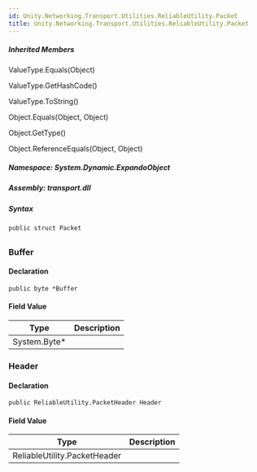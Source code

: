 ```yaml
---  
id: Unity.Networking.Transport.Utilities.ReliableUtility.Packet  
title: Unity.Networking.Transport.Utilities.ReliableUtility.Packet  
---
```


<div class="markdown level0 summary">

</div>

<div class="markdown level0 conceptual">

</div>

<div class="inheritedMembers">

##### Inherited Members

<div>

ValueType.Equals(Object)

</div>

<div>

ValueType.GetHashCode()

</div>

<div>

ValueType.ToString()

</div>

<div>

Object.Equals(Object, Object)

</div>

<div>

Object.GetType()

</div>

<div>

Object.ReferenceEquals(Object, Object)

</div>

</div>

##### **Namespace**: System.Dynamic.ExpandoObject

##### **Assembly**: transport.dll

##### Syntax

``` lang-csharp
public struct Packet
```

## 

### Buffer

<div class="markdown level1 summary">

</div>

<div class="markdown level1 conceptual">

</div>

#### Declaration

``` lang-csharp
public byte *Buffer
```

#### Field Value

| Type          | Description |
|---------------|-------------|
| System.Byte\* |             |

### Header

<div class="markdown level1 summary">

</div>

<div class="markdown level1 conceptual">

</div>

#### Declaration

``` lang-csharp
public ReliableUtility.PacketHeader Header
```

#### Field Value

| Type                         | Description |
|------------------------------|-------------|
| ReliableUtility.PacketHeader |             |
